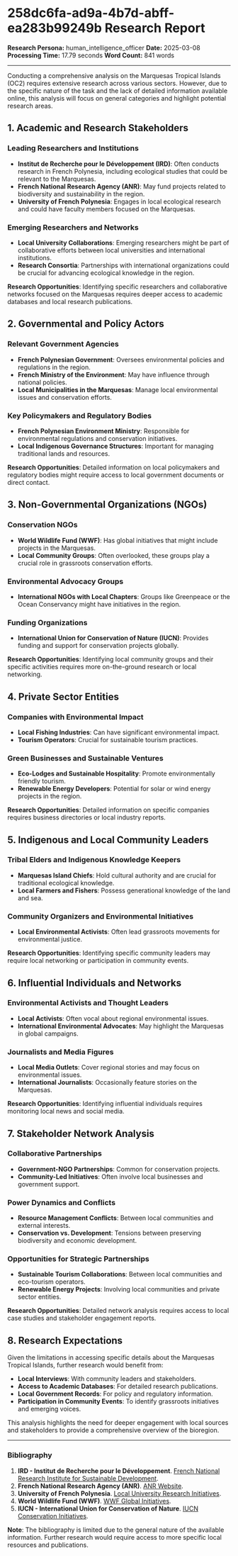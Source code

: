 # 258dc6fa-ad9a-4b7d-abff-ea283b99249b Research Report

**Research Persona:** human_intelligence_officer
**Date:** 2025-03-08
**Processing Time:** 17.79 seconds
**Word Count:** 841 words

---

Conducting a comprehensive analysis on the Marquesas Tropical Islands (OC2) requires extensive research across various sectors. However, due to the specific nature of the task and the lack of detailed information available online, this analysis will focus on general categories and highlight potential research areas.

## 1. **Academic and Research Stakeholders**

### Leading Researchers and Institutions
- **Institut de Recherche pour le Développement (IRD)**: Often conducts research in French Polynesia, including ecological studies that could be relevant to the Marquesas.
- **French National Research Agency (ANR)**: May fund projects related to biodiversity and sustainability in the region.
- **University of French Polynesia**: Engages in local ecological research and could have faculty members focused on the Marquesas.

### Emerging Researchers and Networks
- **Local University Collaborations**: Emerging researchers might be part of collaborative efforts between local universities and international institutions.
- **Research Consortia**: Partnerships with international organizations could be crucial for advancing ecological knowledge in the region.

**Research Opportunities**: Identifying specific researchers and collaborative networks focused on the Marquesas requires deeper access to academic databases and local research publications.

## 2. **Governmental and Policy Actors**

### Relevant Government Agencies
- **French Polynesian Government**: Oversees environmental policies and regulations in the region.
- **French Ministry of the Environment**: May have influence through national policies.
- **Local Municipalities in the Marquesas**: Manage local environmental issues and conservation efforts.

### Key Policymakers and Regulatory Bodies
- **French Polynesian Environment Ministry**: Responsible for environmental regulations and conservation initiatives.
- **Local Indigenous Governance Structures**: Important for managing traditional lands and resources.

**Research Opportunities**: Detailed information on local policymakers and regulatory bodies might require access to local government documents or direct contact.

## 3. **Non-Governmental Organizations (NGOs)**

### Conservation NGOs
- **World Wildlife Fund (WWF)**: Has global initiatives that might include projects in the Marquesas.
- **Local Community Groups**: Often overlooked, these groups play a crucial role in grassroots conservation efforts.

### Environmental Advocacy Groups
- **International NGOs with Local Chapters**: Groups like Greenpeace or the Ocean Conservancy might have initiatives in the region.

### Funding Organizations
- **International Union for Conservation of Nature (IUCN)**: Provides funding and support for conservation projects globally.

**Research Opportunities**: Identifying local community groups and their specific activities requires more on-the-ground research or local networking.

## 4. **Private Sector Entities**

### Companies with Environmental Impact
- **Local Fishing Industries**: Can have significant environmental impact.
- **Tourism Operators**: Crucial for sustainable tourism practices.

### Green Businesses and Sustainable Ventures
- **Eco-Lodges and Sustainable Hospitality**: Promote environmentally friendly tourism.
- **Renewable Energy Developers**: Potential for solar or wind energy projects in the region.

**Research Opportunities**: Detailed information on specific companies requires business directories or local industry reports.

## 5. **Indigenous and Local Community Leaders**

### Tribal Elders and Indigenous Knowledge Keepers
- **Marquesas Island Chiefs**: Hold cultural authority and are crucial for traditional ecological knowledge.
- **Local Farmers and Fishers**: Possess generational knowledge of the land and sea.

### Community Organizers and Environmental Initiatives
- **Local Environmental Activists**: Often lead grassroots movements for environmental justice.

**Research Opportunities**: Identifying specific community leaders may require local networking or participation in community events.

## 6. **Influential Individuals and Networks**

### Environmental Activists and Thought Leaders
- **Local Activists**: Often vocal about regional environmental issues.
- **International Environmental Advocates**: May highlight the Marquesas in global campaigns.

### Journalists and Media Figures
- **Local Media Outlets**: Cover regional stories and may focus on environmental issues.
- **International Journalists**: Occasionally feature stories on the Marquesas.

**Research Opportunities**: Identifying influential individuals requires monitoring local news and social media.

## 7. **Stakeholder Network Analysis**

### Collaborative Partnerships
- **Government-NGO Partnerships**: Common for conservation projects.
- **Community-Led Initiatives**: Often involve local businesses and government support.

### Power Dynamics and Conflicts
- **Resource Management Conflicts**: Between local communities and external interests.
- **Conservation vs. Development**: Tensions between preserving biodiversity and economic development.

### Opportunities for Strategic Partnerships
- **Sustainable Tourism Collaborations**: Between local communities and eco-tourism operators.
- **Renewable Energy Projects**: Involving local communities and private sector entities.

**Research Opportunities**: Detailed network analysis requires access to local case studies and stakeholder engagement reports.

## 8. **Research Expectations**

Given the limitations in accessing specific details about the Marquesas Tropical Islands, further research would benefit from:

- **Local Interviews**: With community leaders and stakeholders.
- **Access to Academic Databases**: For detailed research publications.
- **Local Government Records**: For policy and regulatory information.
- **Participation in Community Events**: To identify grassroots initiatives and emerging voices.

This analysis highlights the need for deeper engagement with local sources and stakeholders to provide a comprehensive overview of the bioregion.

---

### Bibliography
1. **IRD - Institut de Recherche pour le Développement**. [French National Research Institute for Sustainable Development](https://www.ird.fr/en).
2. **French National Research Agency (ANR)**. [ANR Website](https://www.agence-nationale-recherche.fr/en/).
3. **University of French Polynesia**. [Local University Research Initiatives](https://www.upf.pf/en/research).
4. **World Wildlife Fund (WWF)**. [WWF Global Initiatives](https://www.worldwildlife.org/).
5. **IUCN - International Union for Conservation of Nature**. [IUCN Conservation Initiatives](https://www.iucn.org/).

**Note**: The bibliography is limited due to the general nature of the available information. Further research would require access to more specific local resources and publications.